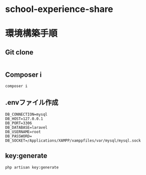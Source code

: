 # school-experience-share
 
# 環境構築手順

## Git clone
```

```
## Composer i
```
composer i
```

## .envファイル作成
```
DB_CONNECTION=mysql
DB_HOST=127.0.0.1
DB_PORT=3306
DB_DATABASE=laravel
DB_USERNAME=root
DB_PASSWORD=
DB_SOCKET=/Applications/XAMPP/xamppfiles/var/mysql/mysql.sock
```

## key:generate
```
php artisan key:generate
```
